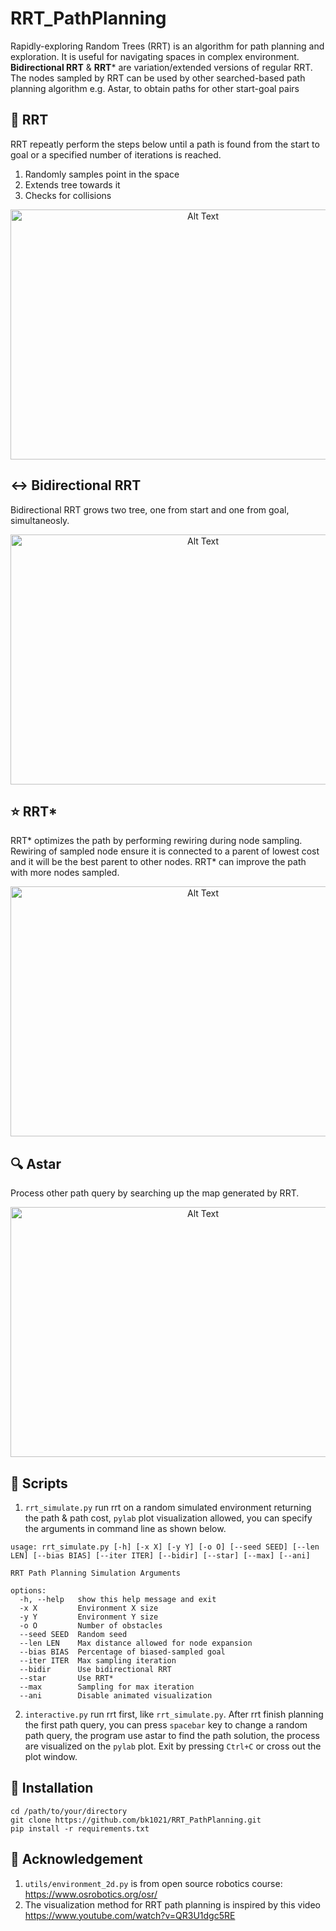 # RRT_PathPlanning
Rapidly-exploring Random Trees (RRT) is an algorithm for path planning and exploration. It is useful for navigating spaces in complex environment. **Bidirectional RRT** & **RRT*** are variation/extended versions of regular RRT. The nodes sampled by RRT can be used by other searched-based path planning algorithm e.g. Astar, to obtain paths for other start-goal pairs

## 🌳 RRT
RRT repeatly perform the steps below until a path is found from the start to goal or a specified number of iterations is reached.
1. Randomly samples point in the space
2. Extends tree towards it
3. Checks for collisions
<p align="center">
    <img src="https://i.postimg.cc/6pDhJW3c/rrt.gif" alt="Alt Text" width="600" height="400">
</p>

## ↔️ Bidirectional RRT
Bidirectional RRT grows two tree, one from start and one from goal, simultaneosly.
<p align="center">
    <img src="https://i.postimg.cc/3JwPxP4s/bidir-rrt.gif" alt="Alt Text" width="600" height="400">
</p>

## ⭐ RRT*
RRT* optimizes the path by performing rewiring during node sampling. Rewiring of sampled node ensure it is connected to a parent of lowest cost and it will be the best parent to other nodes. RRT* can improve the path with more nodes sampled.
<p align="center">
    <img src="https://i.postimg.cc/63WvqzMT/star.gif" alt="Alt Text" width="600" height="400">
</p>

## 🔍 Astar
Process other path query by searching up the map generated by RRT.
<p align="center">
    <img src="https://i.postimg.cc/bwLWbndF/astarsearch.gif" alt="Alt Text" width="600" height="400">
</p>

## 📂 Scripts
1. `rrt_simulate.py` run rrt on a random simulated environment returning the path & path cost, `pylab` plot visualization allowed, you can specify the arguments in command line as shown below.

```
usage: rrt_simulate.py [-h] [-x X] [-y Y] [-o O] [--seed SEED] [--len LEN] [--bias BIAS] [--iter ITER] [--bidir] [--star] [--max] [--ani]

RRT Path Planning Simulation Arguments

options:
  -h, --help   show this help message and exit
  -x X         Environment X size
  -y Y         Environment Y size
  -o O         Number of obstacles
  --seed SEED  Random seed
  --len LEN    Max distance allowed for node expansion
  --bias BIAS  Percentage of biased-sampled goal
  --iter ITER  Max sampling iteration
  --bidir      Use bidirectional RRT
  --star       Use RRT*
  --max        Sampling for max iteration
  --ani        Disable animated visualization
```

2. `interactive.py` run rrt first, like `rrt_simulate.py`. After rrt finish planning the first path query, you can press `spacebar` key to change a random path query, the program use astar to find the path solution, the process are visualized on the `pylab` plot. Exit by pressing `Ctrl+C` or cross out the plot window.

## 🚀 Installation

```
cd /path/to/your/directory
git clone https://github.com/bk1021/RRT_PathPlanning.git
pip install -r requirements.txt
```

## 🙏 Acknowledgement
1. `utils/environment_2d.py` is from open source robotics course: https://www.osrobotics.org/osr/
2. The visualization method for RRT path planning is inspired by this video https://www.youtube.com/watch?v=QR3U1dgc5RE


